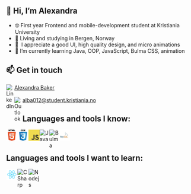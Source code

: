 ## 👋  Hi, I’m Alexandra
- 🤓  First year Frontend and mobile-development student at Kristiania University
- 📍  Living and studying in Bergen, Norway
- 👀  I appreciate a good UI, high quality design, and micro animations
- 🌱  I’m currently learning Java, OOP, JavaScript, Bulma CSS, animation

## 📫  Get in touch
<img align="left" alt="LinkedIn" width="22px" src="https://icons-for-free.com/iconfiles/png/512/in+linkedin+icon-1320192022493255796.png" /> <a href="www.linkedin.com/in/bakeralexandra">Alexandra Baker</a>
<br>
<br>
<img align="left" alt="Outlook" width="22px" src="https://findicons.com/files/icons/2795/office_2013_hd/128/outlook.png" /> <a href = "mailto: alba012@student.kristiania.no">alba012@student.kristiania.no</a>
<br>

## Languages and tools I know:
<img align="left" alt="HTML5" width="30px" src="https://raw.githubusercontent.com/github/explore/80688e429a7d4ef2fca1e82350fe8e3517d3494d/topics/html/html.png" />
<img align="left" alt="CSS3" width="30px" src="https://raw.githubusercontent.com/github/explore/80688e429a7d4ef2fca1e82350fe8e3517d3494d/topics/css/css.png" />
<img align="left" alt="JavaScript" width="30px" src="https://raw.githubusercontent.com/github/explore/80688e429a7d4ef2fca1e82350fe8e3517d3494d/topics/javascript/javascript.png" />
<img align="left" alt="Java" width="26px" src="https://i.pinimg.com/originals/e9/94/61/e99461fdd5b3db8bdb3081d8acf5e524.png" />
<img align="left" alt="Bulma" width="26px" src="https://img.stackshare.io/service/5204/bulma-logo.png" />
<img align="left" alt="MySQL" width="30px" src="https://raw.githubusercontent.com/github/explore/80688e429a7d4ef2fca1e82350fe8e3517d3494d/topics/mysql/mysql.png" />
<br>
<br>

## Languages and tools I want to learn:
<img align="left" alt="React" width="30px" src="https://raw.githubusercontent.com/github/explore/80688e429a7d4ef2fca1e82350fe8e3517d3494d/topics/react/react.png" />
<img align="left" alt="CSharp" width="30px" src="https://p92.com/binaries/content/gallery/p92website/technologies/c-sharp-overview.png" />
<img align="left" alt="Nodejs" width="30px" src="https://nodejs.org/static/images/logo-hexagon-card.png" />


<!---
alba688/alba688 is a ✨ special ✨ repository because its `README.md` (this file) appears on your GitHub profile.
You can click the Preview link to take a look at your changes.
--->
